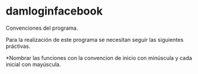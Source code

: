 # damloginfacebook

Convenciones del programa.

Para la realización de este programa se necesitan seguir las siguientes práctivas.

*Nombrar las funciones con la convencion de inicio con minúscula y cada inicial con mayúscula.
